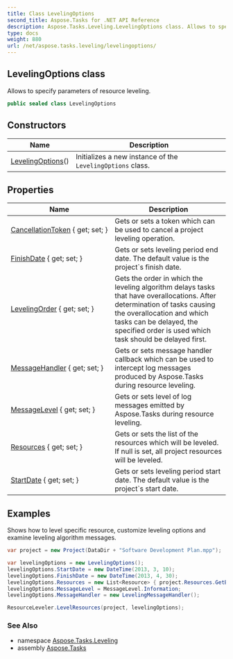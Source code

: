 ```yaml
---
title: Class LevelingOptions
second_title: Aspose.Tasks for .NET API Reference
description: Aspose.Tasks.Leveling.LevelingOptions class. Allows to specify parameters of resource leveling
type: docs
weight: 880
url: /net/aspose.tasks.leveling/levelingoptions/
---
```

## LevelingOptions class

Allows to specify parameters of resource leveling.

```csharp
public sealed class LevelingOptions
```

## Constructors

| Name | Description |
| --- | --- |
| [LevelingOptions](levelingoptions/)() | Initializes a new instance of the `LevelingOptions` class. |

## Properties

| Name | Description |
| --- | --- |
| [CancellationToken](../../aspose.tasks.leveling/levelingoptions/cancellationtoken/) { get; set; } | Gets or sets a token which can be used to cancel a project leveling operation. |
| [FinishDate](../../aspose.tasks.leveling/levelingoptions/finishdate/) { get; set; } | Gets or sets leveling period end date. The default value is the project`s finish date. |
| [LevelingOrder](../../aspose.tasks.leveling/levelingoptions/levelingorder/) { get; set; } | Gets the order in which the leveling algorithm delays tasks that have overallocations. After determination of tasks causing the overallocation and which tasks can be delayed, the specified order is used which task should be delayed first. |
| [MessageHandler](../../aspose.tasks.leveling/levelingoptions/messagehandler/) { get; set; } | Gets or sets message handler callback which can be used to intercept log messages produced by Aspose.Tasks during resource leveling. |
| [MessageLevel](../../aspose.tasks.leveling/levelingoptions/messagelevel/) { get; set; } | Gets or sets level of log messages emitted by Aspose.Tasks during resource leveling. |
| [Resources](../../aspose.tasks.leveling/levelingoptions/resources/) { get; set; } | Gets or sets the list of the resources which will be leveled. If null is set, all project resources will be leveled. |
| [StartDate](../../aspose.tasks.leveling/levelingoptions/startdate/) { get; set; } | Gets or sets leveling period start date. The default value is the project`s start date. |

## Examples

Shows how to level specific resource, customize leveling options and examine leveling algorithm messages.

```csharp
var project = new Project(DataDir + "Software Development Plan.mpp");

var levelingOptions = new LevelingOptions();
levelingOptions.StartDate = new DateTime(2013, 3, 10);
levelingOptions.FinishDate = new DateTime(2013, 4, 30);
levelingOptions.Resources = new List<Resource> { project.Resources.GetById(7) };
levelingOptions.MessageLevel = MessageLevel.Information;
levelingOptions.MessageHandler = new LevelingMessageHandler();

ResourceLeveler.LevelResources(project, levelingOptions);
```

### See Also

* namespace [Aspose.Tasks.Leveling](../../aspose.tasks.leveling/)
* assembly [Aspose.Tasks](../../)


